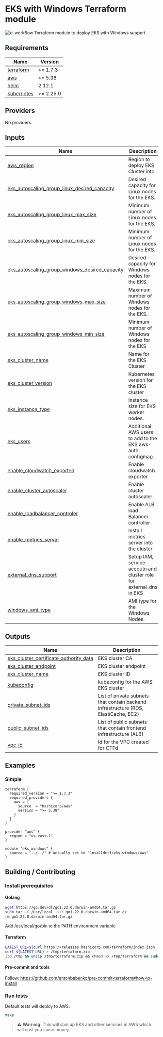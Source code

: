 <!-- BEGIN_TF_DOCS -->
# EKS with Windows Terraform module

![ci workflow](https://github.com/1nval1dctf/terraform-aws-eks-windows/actions/workflows/ci.yml/badge.svg)
Terraform module to deploy EKS with Windows support


## Requirements

| Name | Version |
|------|---------|
| <a name="requirement_terraform"></a> [terraform](#requirement\_terraform) | >= 1.7.3 |
| <a name="requirement_aws"></a> [aws](#requirement\_aws) | >= 5.38 |
| <a name="requirement_helm"></a> [helm](#requirement\_helm) | 2.12.1 |
| <a name="requirement_kubernetes"></a> [kubernetes](#requirement\_kubernetes) | >= 2.26.0 |
## Providers

No providers.
## Inputs

| Name | Description | Type | Default | Required |
|------|-------------|------|---------|:--------:|
| <a name="input_aws_region"></a> [aws\_region](#input\_aws\_region) | Region to deploy EKS Cluster into | `string` | `"us-east-1"` | no |
| <a name="input_eks_autoscaling_group_linux_desired_capacity"></a> [eks\_autoscaling\_group\_linux\_desired\_capacity](#input\_eks\_autoscaling\_group\_linux\_desired\_capacity) | Desired capacity for Linux nodes for the EKS. | `number` | `1` | no |
| <a name="input_eks_autoscaling_group_linux_max_size"></a> [eks\_autoscaling\_group\_linux\_max\_size](#input\_eks\_autoscaling\_group\_linux\_max\_size) | Minimum number of Linux nodes for the EKS. | `number` | `2` | no |
| <a name="input_eks_autoscaling_group_linux_min_size"></a> [eks\_autoscaling\_group\_linux\_min\_size](#input\_eks\_autoscaling\_group\_linux\_min\_size) | Minimum number of Linux nodes for the EKS. | `number` | `1` | no |
| <a name="input_eks_autoscaling_group_windows_desired_capacity"></a> [eks\_autoscaling\_group\_windows\_desired\_capacity](#input\_eks\_autoscaling\_group\_windows\_desired\_capacity) | Desired capacity for Windows nodes for the EKS. | `number` | `1` | no |
| <a name="input_eks_autoscaling_group_windows_max_size"></a> [eks\_autoscaling\_group\_windows\_max\_size](#input\_eks\_autoscaling\_group\_windows\_max\_size) | Maximum number of Windows nodes for the EKS. | `number` | `2` | no |
| <a name="input_eks_autoscaling_group_windows_min_size"></a> [eks\_autoscaling\_group\_windows\_min\_size](#input\_eks\_autoscaling\_group\_windows\_min\_size) | Minimum number of Windows nodes for the EKS | `number` | `1` | no |
| <a name="input_eks_cluster_name"></a> [eks\_cluster\_name](#input\_eks\_cluster\_name) | Name for the EKS Cluster | `string` | `"eks"` | no |
| <a name="input_eks_cluster_version"></a> [eks\_cluster\_version](#input\_eks\_cluster\_version) | Kubernetes version for the EKS cluster | `string` | `"1.29"` | no |
| <a name="input_eks_instance_type"></a> [eks\_instance\_type](#input\_eks\_instance\_type) | Instance size for EKS worker nodes. | `string` | `"m5.large"` | no |
| <a name="input_eks_users"></a> [eks\_users](#input\_eks\_users) | Additional AWS users to add to the EKS aws-auth configmap. | <pre>list(object({<br>    userarn  = string<br>    username = string<br>    groups   = list(string)<br>  }))</pre> | `[]` | no |
| <a name="input_enable_cloudwatch_exported"></a> [enable\_cloudwatch\_exported](#input\_enable\_cloudwatch\_exported) | Enable cloudwatch exporter | `bool` | `true` | no |
| <a name="input_enable_cluster_autoscaler"></a> [enable\_cluster\_autoscaler](#input\_enable\_cluster\_autoscaler) | Enable cluster autoscaler | `bool` | `true` | no |
| <a name="input_enable_loadbalancer_controler"></a> [enable\_loadbalancer\_controler](#input\_enable\_loadbalancer\_controler) | Enable ALB load Balancer controller | `bool` | `true` | no |
| <a name="input_enable_metrics_server"></a> [enable\_metrics\_server](#input\_enable\_metrics\_server) | Install metrics server into the cluster | `bool` | `true` | no |
| <a name="input_external_dns_support"></a> [external\_dns\_support](#input\_external\_dns\_support) | Setup IAM, service accoutn and cluster role for external\_dns in EKS | `bool` | `false` | no |
| <a name="input_windows_ami_type"></a> [windows\_ami\_type](#input\_windows\_ami\_type) | AMI type for the Windows Nodes. | `string` | `"WINDOWS_CORE_2022_x86_64"` | no |
## Outputs

| Name | Description |
|------|-------------|
| <a name="output_eks_cluster_certificate_authority_data"></a> [eks\_cluster\_certificate\_authority\_data](#output\_eks\_cluster\_certificate\_authority\_data) | EKS cluster CA |
| <a name="output_eks_cluster_endpoint"></a> [eks\_cluster\_endpoint](#output\_eks\_cluster\_endpoint) | EKS cluster endpoint |
| <a name="output_eks_cluster_name"></a> [eks\_cluster\_name](#output\_eks\_cluster\_name) | EKS cluster ID |
| <a name="output_kubeconfig"></a> [kubeconfig](#output\_kubeconfig) | kubeconfig for the AWS EKS cluster |
| <a name="output_private_subnet_ids"></a> [private\_subnet\_ids](#output\_private\_subnet\_ids) | List of private subnets that contain backend infrastructure (RDS, ElastiCache, EC2) |
| <a name="output_public_subnet_ids"></a> [public\_subnet\_ids](#output\_public\_subnet\_ids) | List of public subnets that contain frontend infrastructure (ALB) |
| <a name="output_vpc_id"></a> [vpc\_id](#output\_vpc\_id) | Id for the VPC created for CTFd |

## Examples
### Simple

```hcl
terraform {
  required_version = ">= 1.7.3"
  required_providers {
    aws = {
      source  = "hashicorp/aws"
      version = ">= 5.38"
    }
  }
}

provider "aws" {
  region = "us-east-1"
}

module "eks_windows" {
  source = "../../" # Actually set to "1nval1dctf/eks-windows/aws"
}
```

## Building / Contributing

### Install prerequisites

#### Golang

```bash
wget https://go.dev/dl/go1.22.0.darwin-amd64.tar.gz
sudo tar -C /usr/local -xzf go1.22.0.darwin-amd64.tar.gz
rm go1.22.0.darwin-amd64.tar.gz
```
Add /usr/local/go/bin to the PATH environment variable

#### Terraform

```bash
LATEST_URL=$(curl https://releases.hashicorp.com/terraform/index.json | jq -r '.versions[].builds[].url | select(.|test("alpha|beta|rc")|not) | select(.|contains("linux_amd64"))' | sort -t. -k 1,1n -k 2,2n -k 3,3n | tail -1)
curl ${LATEST_URL} > /tmp/terraform.zip
(cd /tmp && unzip /tmp/terraform.zip && chmod +x /tmp/terraform && sudo mv /tmp/terraform /usr/local/bin/)
```

#### Pre-commit and tools

Follow: https://github.com/antonbabenko/pre-commit-terraform#how-to-install

### Run tests

Default tests will deploy to AWS.
```bash
make
```

> :warning: **Warning**: This will spin up EKS and other services in AWS which will cost you some money.
<!-- END_TF_DOCS -->
